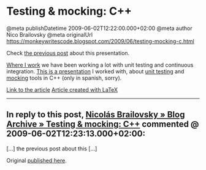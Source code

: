# Testing &amp; mocking: C++

@meta publishDatetime 2009-06-02T12:22:00.000+02:00
@meta author Nico Brailovsky
@meta originalUrl https://monkeywritescode.blogspot.com/2009/06/testing-mocking-c.html

Check [the previous post](md_blog/2009/0602_TestingampmockingC.md) about this presentation.

[Where I work](http://www.intraway.com) we have been working a lot with unit testing and continuous integration. [This is a presentation](https://raw.githubusercontent.com/nicolasbrailo/powerpoint_monkey/master/cpp_testing/cpp_testing_mocking.pdf) I worked with, about [unit testing](http://code.google.com/p/googletest) and [mocking](http://code.google.com/p/googlemock) tools in C++ (only in spanish, sorry).

 [Link to the article](https://raw.githubusercontent.com/nicolasbrailo/powerpoint_monkey/master/cpp_testing/cpp_testing_mocking.pdf)
[Article created with LaTeX](/search/label/LaTeX)


---
## In reply to this post, [Nicolás Brailovsky » Blog Archive » Testing &amp; mocking: C++](md_blog/2009/0602_TestingampmockingC.md) commented @ 2009-06-02T12:23:13.000+02:00:

[...] the previous post about this [...]

Original [published here](md_blog/2009/0602_TestingampmockingC.md).

